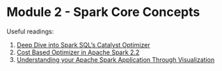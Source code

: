 # Module 2 - Spark Core Concepts

Useful readings:

1. [Deep Dive into Spark SQL’s Catalyst Optimizer](https://databricks.com/blog/2015/04/13/deep-dive-into-spark-sqls-catalyst-optimizer.html)
2. [C​ost Based Optimizer in Apache Spark 2.2](https://databricks.com/blog/2017/08/31/cost-based-optimizer-in-apache-spark-2-2.html)
3. [U​nderstanding your Apache Spark Application Through Visualization](https://databricks.com/blog/2015/06/22/understanding-your-spark-application-through-visualization.html)